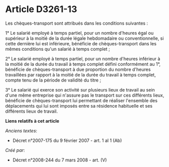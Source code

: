 # Article D3261-13

Les chèques-transport sont attribués dans les conditions suivantes :

1° Le salarié employé à temps partiel, pour un nombre d'heures égal ou supérieur à la moitié de la durée légale hebdomadaire
ou conventionnelle, si cette dernière lui est inférieure, bénéficie de chèques-transport dans les mêmes conditions qu'un
salarié à temps complet ;

2° Le salarié employé à temps partiel, pour un nombre d'heures inférieur à la moitié de la durée du travail à temps complet
défini conformément au 1°, bénéficie de chèques-transport à due proportion du nombre d'heures travaillées par rapport à la
moitié de la durée du travail à temps complet, compte tenu de la période de validité du titre ;

3° Le salarié qui exerce son activité sur plusieurs lieux de travail au sein d'une même entreprise qui n'assure pas le
transport sur ces différents lieux, bénéficie de chèques-transport lui permettant de réaliser l'ensemble des déplacements qui
lui sont imposés entre sa résidence habituelle et ses différents lieux de travail.

**Liens relatifs à cet article**

_Anciens textes_:

  - Décret n°2007-175 du 9 février 2007 - art. 1 al 1 (Ab)

_Créé par_:

  - Décret n°2008-244 du 7 mars 2008 - art. (V)
